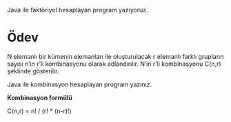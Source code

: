 ﻿Java ile faktöriyel hesaplayan program yazıyoruz.

# Ödev

N elemanlı bir kümenin elemanları ile oluşturulacak r elemanlı farklı grupların sayısı n’in r’li kombinasyonu olarak adlandırılır. N’in r’li kombinasyonu C(n,r) şeklinde gösterilir.

Java ile kombinasyon hesaplayan program yazınız.

**Kombinasyon formülü**

C(n,r) = n! / (r! * (n-r)!)